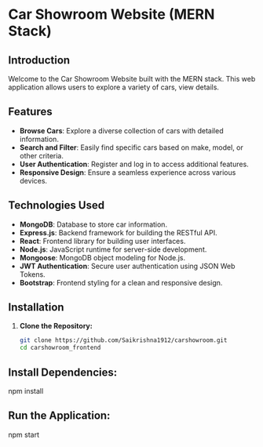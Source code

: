 # Car Showroom Website (MERN Stack)

## Introduction

Welcome to the Car Showroom Website built with the MERN stack. This web application allows users to explore a variety of cars, view details.

## Features

- **Browse Cars**: Explore a diverse collection of cars with detailed information.
- **Search and Filter**: Easily find specific cars based on make, model, or other criteria.
- **User Authentication**: Register and log in to access additional features.
- **Responsive Design**: Ensure a seamless experience across various devices.

## Technologies Used

- **MongoDB**: Database to store car information.
- **Express.js**: Backend framework for building the RESTful API.
- **React**: Frontend library for building user interfaces.
- **Node.js**: JavaScript runtime for server-side development.
- **Mongoose**: MongoDB object modeling for Node.js.
- **JWT Authentication**: Secure user authentication using JSON Web Tokens.
- **Bootstrap**: Frontend styling for a clean and responsive design.

## Installation

1. **Clone the Repository:**

   ```bash
   git clone https://github.com/Saikrishna1912/carshowroom.git
   cd carshowroom_frontend

## Install Dependencies:
npm install


## Run the Application:
npm start
